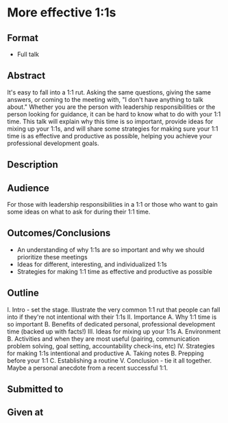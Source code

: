 # More effective 1:1s

## Format

* Full talk

## Abstract
It's easy to fall into a 1:1 rut. Asking the same questions, giving the same answers, or coming to the meeting with, "I don't have anything to talk about." Whether you are the person with leadership responsibilities or the person looking for guidance, it can be hard to know what to do with your 1:1 time. This talk will explain why this time is so important, provide ideas for mixing up your 1:1s, and will share some strategies for making sure your 1:1 time is as effective and productive as possible, helping you achieve your professional development goals.

## Description


## Audience
For those with leadership responsibilities in a 1:1 or those who want to gain some ideas on what to ask for during their 1:1 time.

## Outcomes/Conclusions
- An understanding of why 1:1s are so important and why we should prioritize these meetings
- Ideas for different, interesting, and individualized 1:1s
- Strategies for making 1:1 time as effective and productive as possible


## Outline
I. Intro - set the stage. Illustrate the very common 1:1 rut that people can fall into if they're not intentional with their 1:1s
II. Importance
    A. Why 1:1 time is so important 
    B. Benefits of dedicated personal, professional development time (backed up with facts!)
III. Ideas for mixing up your 1:1s
    A. Environment
    B. Activities and when they are most useful (pairing, communication problem solving, goal setting, accountability check-ins, etc)
IV. Strategies for making 1:1s intentional and productive
    A. Taking notes
    B. Prepping before your 1:1
    C. Establishing a routine
V. Conclusion - tie it all together. Maybe a personal anecdote from a recent successful 1:1.


## Submitted to


## Given at
